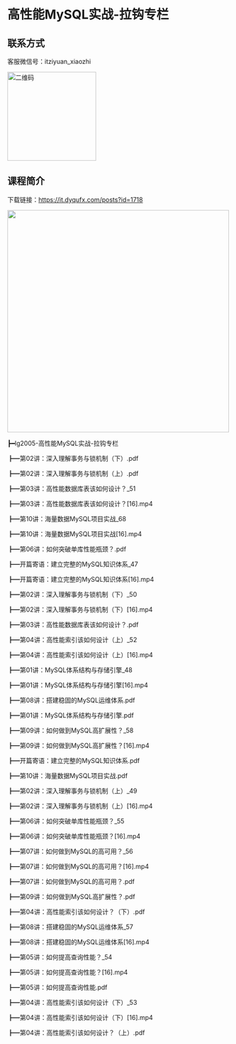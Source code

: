 # 高性能MySQL实战-拉钩专栏

## 联系方式

客服微信号：itziyuan_xiaozhi

<img src="https://ziyuanyun.oss-cn-guangzhou.aliyuncs.com/common/20240614073449/666b82192834a.jpg" width="200" height="200" alt="二维码">

## 课程简介

下载链接：https://it.dyqufx.com/posts?id=1718

<img src="https://ziyuanyun.oss-cn-guangzhou.aliyuncs.com/yun/20240515183517/66448fe5ca6d4.jpg" width="500" alt="">

  ┣━lg2005-高性能MySQL实战-拉钩专栏

 ┣━第02讲：深入理解事务与锁机制（下）.pdf

 ┣━第02讲：深入理解事务与锁机制（上）.pdf

 ┣━第03讲：高性能数据库表该如何设计？_51

 ┣━第03讲：高性能数据库表该如何设计？[16].mp4

 ┣━第10讲：海量数据MySQL项目实战_68

 ┣━第10讲：海量数据MySQL项目实战[16].mp4

 ┣━第06讲：如何突破单库性能瓶颈？.pdf

 ┣━开篇寄语：建立完整的MySQL知识体系_47

 ┣━开篇寄语：建立完整的MySQL知识体系[16].mp4

 ┣━第02讲：深入理解事务与锁机制（下）_50

 ┣━第02讲：深入理解事务与锁机制（下）[16].mp4

 ┣━第03讲：高性能数据库表该如何设计？.pdf

 ┣━第04讲：高性能索引该如何设计（上）_52

 ┣━第04讲：高性能索引该如何设计（上）[16].mp4

 ┣━第01讲：MySQL体系结构与存储引擎_48

 ┣━第01讲：MySQL体系结构与存储引擎[16].mp4

 ┣━第08讲：搭建稳固的MySQL运维体系.pdf

 ┣━第01讲：MySQL体系结构与存储引擎.pdf

 ┣━第09讲：如何做到MySQL高扩展性？_58

 ┣━第09讲：如何做到MySQL高扩展性？[16].mp4

 ┣━开篇寄语：建立完整的MySQL知识体系.pdf

 ┣━第10讲：海量数据MySQL项目实战.pdf

 ┣━第02讲：深入理解事务与锁机制（上）_49

 ┣━第02讲：深入理解事务与锁机制（上）[16].mp4

 ┣━第06讲：如何突破单库性能瓶颈？_55

 ┣━第06讲：如何突破单库性能瓶颈？[16].mp4

 ┣━第07讲：如何做到MySQL的高可用？_56

 ┣━第07讲：如何做到MySQL的高可用？[16].mp4

 ┣━第07讲：如何做到MySQL的高可用？.pdf

 ┣━第09讲：如何做到MySQL高扩展性？.pdf

 ┣━第04讲：高性能索引该如何设计？（下）.pdf

 ┣━第08讲：搭建稳固的MySQL运维体系_57

 ┣━第08讲：搭建稳固的MySQL运维体系[16].mp4

 ┣━第05讲：如何提高查询性能？_54

 ┣━第05讲：如何提高查询性能？[16].mp4

 ┣━第05讲：如何提高查询性能.pdf

 ┣━第04讲：高性能索引该如何设计（下）_53

 ┣━第04讲：高性能索引该如何设计（下）[16].mp4

 ┣━第04讲：高性能索引该如何设计？（上）.pdf

  